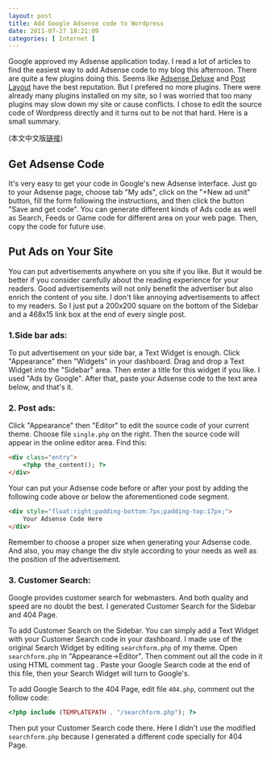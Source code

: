 ```yaml
--- 
layout: post
title: Add Google Adsense code to Wordpress
date: 2011-07-27 18:21:09
categories: [ Internet ]
---
```


Google approved my Adsense application today. I read a lot of articles to find the easiest way to add Adsense code to my blog this afternoon.
There are quite a few plugins doing this. Seems like [Adsense Deluxe][adsense-deluxe] and [Post Layout][post-layout] have the best reputation.
But I prefered no more plugins. There were already many plugins installed on my site, so I was worried that too many plugins may slow down my site or cause conflicts.
I chose to edit the source code of Wordpress directly and it turns out to be not that hard. Here is a small summary.

<!-- more -->

(本文中文版[链接][chinese])

## Get Adsense Code

It's very easy to get your code in Google's new Adsense interface. Just go to your Adsense page, choose tab "My ads", click on the "+New ad unit" button,
fill the form following the instructions, and then click the button "Save and get code".
You can generate different kinds of Ads code as well as Search, Feeds or Game code for different area on your web page. Then, copy the code for future use.

## Put Ads on Your Site

You can put advertisements anywhere on you site if you like. But it would be better if you consider carefully about the reading experience for your readers.
Good advertisements will not only benefit the advertiser but also enrich the content of you site. I don't like annoying advertisements to affect to my readers.
So I just put a 200x200 square on the bottom of the Sidebar and a 468x15 link box at the end of every single post.

### 1.Side bar ads:

To put advertisement on your side bar, a Text Widget is enough. Click "Appearance" then "Widgets" in your dashboard. Drag and drop a Text Widget into the "Sidebar" area.
Then enter a title for this widget if you like. I used "Ads by Google". After that, paste your Adsense code to the text area below, and that's it.

### 2. Post ads:

Click "Appearance" then "Editor" to edit the source code of your current theme. Choose file `single.php` on the right.
Then the source code will appear in the online editor area. Find this:

``` html
<div class="entry">
    <?php the_content(); ?>
</div>
```

Your can put your Adsense code before or after your post by adding the following code above or below the aforementioned code segment.

``` html
<div style="float:right;padding-bottom:7px;padding-top:17px;">
    Your Adsense Code Here
</div>
```

Remember to choose a proper size when generating your Adsense code.
And also, you may change the div style according to your needs as well as the position of the advertisement.

### 3. Customer Search:

Google provides customer search for webmasters. And both quality and speed are no doubt the best. I generated Customer Search for the Sidebar and 404 Page.

To add Customer Search on the Sidebar. You can simply add a Text Widget with your Customer Search code in your dashboard.
I made use of the original Search Widget by editing `searchform.php` of my theme. Open `searchform.php` in "Appearance->Editor".
Then comment out all the code in it using HTML comment tag <!-- and -->. Paste your Google Search code at the end of this file, then your Search Widget will turn to Google's.

To add Google Search to the 404 Page, edit file `404.php`, comment out the follow code:

``` php
<?php include (TEMPLATEPATH . "/searchform.php"); ?>
```

Then put your Customer Search code there. Here I didn't use the modified `searchform.php` because I generated a different code specially for 404 Page.

[adsense-deluxe]:       http://www.acmetech.com/blog/2005/07/26/adsense-deluxe-wordpress-plugin/
[post-layout]:          http://www.satollo.net/plugins/post-layout
[chinese]:              /internet/2011/07/28/add-google-adsense-code-to-wordpress-chs/
